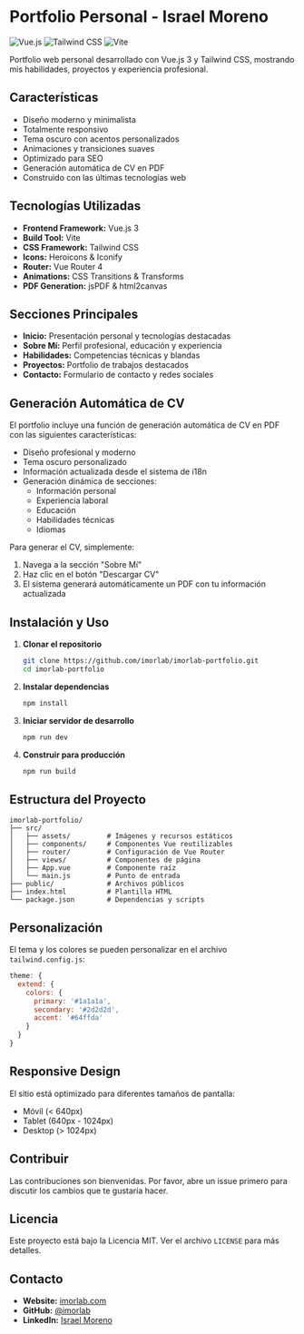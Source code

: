 # Portfolio Personal - Israel Moreno

![Vue.js](https://img.shields.io/badge/Vue.js-3.x-4FC08D?style=for-the-badge&logo=vue.js&logoColor=white)
![Tailwind CSS](https://img.shields.io/badge/Tailwind_CSS-38B2AC?style=for-the-badge&logo=tailwind-css&logoColor=white)
![Vite](https://img.shields.io/badge/Vite-646CFF?style=for-the-badge&logo=vite&logoColor=white)

Portfolio web personal desarrollado con Vue.js 3 y Tailwind CSS, mostrando mis habilidades, proyectos y experiencia profesional.

## Características

- Diseño moderno y minimalista
- Totalmente responsivo
- Tema oscuro con acentos personalizados
- Animaciones y transiciones suaves
- Optimizado para SEO
- Generación automática de CV en PDF
- Construido con las últimas tecnologías web

## Tecnologías Utilizadas

- **Frontend Framework:** Vue.js 3
- **Build Tool:** Vite
- **CSS Framework:** Tailwind CSS
- **Icons:** Heroicons & Iconify
- **Router:** Vue Router 4
- **Animations:** CSS Transitions & Transforms
- **PDF Generation:** jsPDF & html2canvas

## Secciones Principales

- **Inicio:** Presentación personal y tecnologías destacadas
- **Sobre Mí:** Perfil profesional, educación y experiencia
- **Habilidades:** Competencias técnicas y blandas
- **Proyectos:** Portfolio de trabajos destacados
- **Contacto:** Formulario de contacto y redes sociales

## Generación Automática de CV

El portfolio incluye una función de generación automática de CV en PDF con las siguientes características:

- Diseño profesional y moderno
- Tema oscuro personalizado
- Información actualizada desde el sistema de i18n
- Generación dinámica de secciones:
  - Información personal
  - Experiencia laboral
  - Educación
  - Habilidades técnicas
  - Idiomas

Para generar el CV, simplemente:
1. Navega a la sección "Sobre Mí"
2. Haz clic en el botón "Descargar CV"
3. El sistema generará automáticamente un PDF con tu información actualizada

## Instalación y Uso

1. **Clonar el repositorio**
   ```bash
   git clone https://github.com/imorlab/imorlab-portfolio.git
   cd imorlab-portfolio
   ```

2. **Instalar dependencias**
   ```bash
   npm install
   ```

3. **Iniciar servidor de desarrollo**
   ```bash
   npm run dev
   ```

4. **Construir para producción**
   ```bash
   npm run build
   ```

## Estructura del Proyecto

```
imorlab-portfolio/
├── src/
│   ├── assets/         # Imágenes y recursos estáticos
│   ├── components/     # Componentes Vue reutilizables
│   ├── router/         # Configuración de Vue Router
│   ├── views/          # Componentes de página
│   ├── App.vue         # Componente raíz
│   └── main.js         # Punto de entrada
├── public/             # Archivos públicos
├── index.html          # Plantilla HTML
└── package.json        # Dependencias y scripts
```

## Personalización

El tema y los colores se pueden personalizar en el archivo `tailwind.config.js`:

```javascript
theme: {
  extend: {
    colors: {
      primary: '#1a1a1a',
      secondary: '#2d2d2d',
      accent: '#64ffda'
    }
  }
}
```

## Responsive Design

El sitio está optimizado para diferentes tamaños de pantalla:
- Móvil (< 640px)
- Tablet (640px - 1024px)
- Desktop (> 1024px)

## Contribuir

Las contribuciones son bienvenidas. Por favor, abre un issue primero para discutir los cambios que te gustaría hacer.

## Licencia

Este proyecto está bajo la Licencia MIT. Ver el archivo `LICENSE` para más detalles.

## Contacto

- **Website:** [imorlab.com](https://imorlab.github.io/imorlab-portfolio/)
- **GitHub:** [@imorlab](https://github.com/imorlab)
- **LinkedIn:** [Israel Moreno](https://linkedin.com/in/imorlab)
